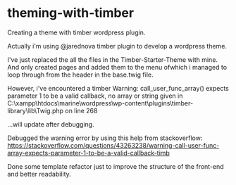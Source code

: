 # theming-with-timber
Creating a theme with timber wordpress plugin.

Actually i'm using @jarednova timber plugin to develop a wordpress theme.

I've just replaced the all the files in the Timber-Starter-Theme with mine. And only created pages and added them to the menu ofwhich i managed to 
loop through from the header in the base.twig file.

However, i've encountered a timber Warning: 
call_user_func_array() expects parameter 1 to be a valid callback, no array or string given in C:\xampp\htdocs\marine\wordpress\wp-content\plugins\timber-library\lib\Twig.php on line 268

...will update after debugging.

Debugged the warning error by using this help from stackoverflow: 
https://stackoverflow.com/questions/43263238/warning-call-user-func-array-expects-parameter-1-to-be-a-valid-callback-timb

Done some template refactor just to improve the structure of the front-end and better readability.

